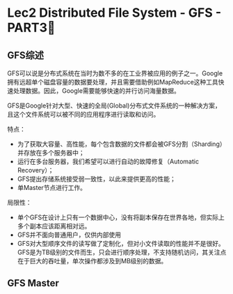 # Lec2 Distributed File System - GFS - PART3⃣️

## GFS综述

GFS可以说是分布式系统在当时为数不多的在工业界被应用的例子之一。Google拥有远超单个磁盘容量的数据要处理，并且需要借助例如MapReduce这种工具快速处理数据。因此，Google需要能够快速的并行访问海量数据。

GFS是Google针对大型、快速的全局(Global)分布式文件系统的一种解决方案，且这个文件系统可以被不同的应用程序进行读取和访问。

特点：

* 为了获取大容量、高性能，每个包含数据的文件都会被GFS分割（Sharding）并存放在多个服务器中；
* 运行在多台服务器，我们希望可以进行自动的故障修复（Automatic Recovery）；
* GFS提出存储系统接受弱一致性，以此来提供更高的性能；
* 单Master节点进行工作。

局限性：

* 单个GFS在设计上只有一个数据中心，没有将副本保存在世界各地，但实际上多个副本应该距离相对远。
* GFS并不面向普通用户，仅供内部使用
* GFS对大型顺序文件的读写做了定制化，但对小文件读取的性能并不是很好。GFS是为TB级别的文件而生，只会进行顺序处理，不支持随机访问，其关注点在于巨大的吞吐量，单次操作都涉及到MB级别的数据。

## GFS Master

